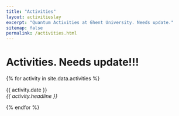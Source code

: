```yaml
---
title: "Activities"
layout: activitieslay
excerpt: "Quantum Activities at Ghent University. Needs update."
sitemap: false
permalink: /activities.html
---
```


# Activities. Needs update!!!

{% for activity in site.data.activities %}
<p>{{ activity.date }} <br>
<em>{{ activity.headline }}</em></p>
{% endfor %}


